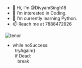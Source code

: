 - 👋 Hi, I’m @DivyamSingh18
- 👀 I’m interested in Coding.
- 🌱 I’m currently learning Python.
- 📫 Reach me at 7888472926

![tenor](https://user-images.githubusercontent.com/64833579/128040294-1d7d4d32-4f7b-461b-bb4a-3dcc1a2d85ab.gif)
- while noSuccess: \
   &nbsp; tryAgain() \
   &nbsp; if Dead:  \
   &nbsp;  &nbsp;   break 


<!---
DivyamSingh18/DivyamSingh18 is a ✨ special ✨ repository because its `README.md` (this file) appears on your GitHub profile.
You can click the Preview link to take a look at your changes.
--->
